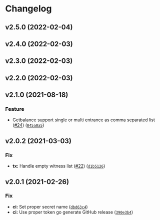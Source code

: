 # Changelog

<!--next-version-placeholder-->

## v2.5.0 (2022-02-04)


## v2.4.0 (2022-02-03)


## v2.3.0 (2022-02-03)


## v2.2.0 (2022-02-03)


## v2.1.0 (2021-08-18)
### Feature
* Getbalance support single or multi entrance as comma separated list ([#24](https://github.com/bitcoinvault/electrumx/issues/24)) ([`045a0a5`](https://github.com/bitcoinvault/electrumx/commit/045a0a5de1aa55be1c4aa845580b5a3f706762c6))

## v2.0.2 (2021-03-03)
### Fix
* **tx:** Handle empty witness list ([#22](https://github.com/bitcoinvault/electrumx/issues/22)) ([`d1b5126`](https://github.com/bitcoinvault/electrumx/commit/d1b5126edb7d453598189bd5cb03c690be13f57f))

## v2.0.1 (2021-02-26)
### Fix
* **ci:** Set proper secret name ([`dbd63c4`](https://github.com/bitcoinvault/electrumx/commit/dbd63c4df80b1968c8240540012a0581acc6d208))
* **ci:** Use proper token go generate GitHub release ([`390e3b4`](https://github.com/bitcoinvault/electrumx/commit/390e3b4907cbb03a1ca7391f2affb0131e8af741))
